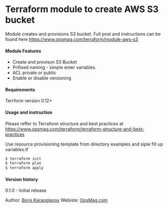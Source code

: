 # Terraform module to create AWS S3 bucket
Module creates and provisions S3 bucket.
Full post and instructions can be found here https://www.opsmag.com/terraform/module-aws-s3

#### Module Features
  - Create and provison S3 Bucket
  - Prifixed naming - simple enter variables.
  - ACL private or public
  - Enable or disable versioning

#### Requirements
Terrform version 0.12+

#### Usage and instruction
Please reffer to Terraform structure and best practices at https://www.opsmag.com/terraform/terraform-structure-and-best-practices

Use resource provisioning template from directory examples and siple fill up variables.tf

```sh
$ terraform init
$ terraform plan
$ terraform apply
```
#### Version history
0.1.0 - Initial release

Author: [Boris Karaoglanov](https://www.opsmag.com/boris)
Webiste: [OpsMag.com](https://www.opsmag.com)